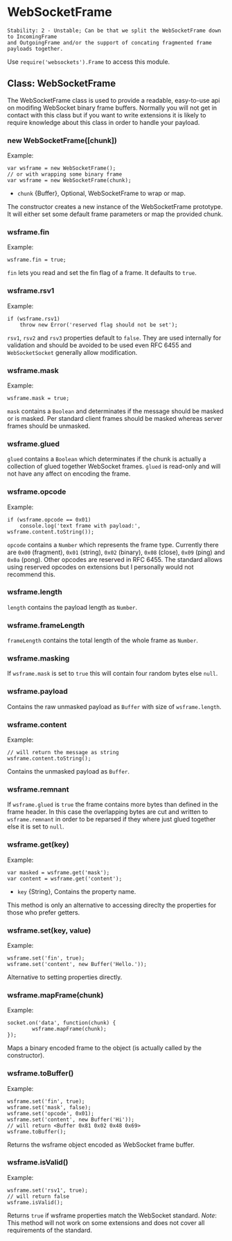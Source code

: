 # WebSocketFrame

    Stability: 2 - Unstable; Can be that we split the WebSocketFrame down to IncomingFrame 
    and OutgoingFrame and/or the support of concating fragmented frame payloads together.

Use `require('websockets').Frame` to access this module.

## Class: WebSocketFrame

The WebSocketFrame class is used to provide a readable, easy-to-use api
on modifing WebSocket binary frame buffers. Normally you will not get in
contact with this class but if you want to write extensions it is likely
to require knowledge about this class in order to handle your payload.

### new WebSocketFrame([chunk])

Example:

    var wsframe = new WebSocketFrame();
    // or with wrapping some binary frame
    var wsframe = new WebSocketFrame(chunk);

* `chunk` {Buffer}, Optional, WebSocketFrame to wrap or map.

The constructor creates a new instance of the WebSocketFrame prototype.
It will either set some default frame parameters or map the provided chunk.

### wsframe.fin

Example:

    wsframe.fin = true;

`fin` lets you read and set the fin flag of a frame. It defaults to `true`.

### wsframe.rsv1

Example:

    if (wsframe.rsv1)
        throw new Error('reserved flag should not be set');

`rsv1`, `rsv2` and `rsv3` properties default to `false`. They are used
internally for validation and should be avoided to be used even RFC 6455
and `WebSocketSocket` generally allow modification.

### wsframe.mask

Example:

    wsframe.mask = true;

`mask` contains a `Boolean` and determinates if the message should be masked
or is masked. Per standard client frames should be masked whereas server frames
should be unmasked.

### wsframe.glued

`glued` contains a `Boolean` which determinates if the chunk is actually a collection
of glued together WebSocket frames. `glued` is read-only and will not have any affect
on encoding the frame.

### wsframe.opcode

Example:

    if (wsframe.opcode == 0x01)
        console.log('text frame with payload:', wsframe.content.toString());

`opcode` contains a `Number` which represents the frame type.
Currently there are `0x00` (fragment), `0x01` (string), `0x02` (binary), `0x08` (close),
`0x09` (ping) and `0x0a` (pong). Other opcodes are reserved in RFC 6455. The standard
allows using reserved opcodes on extensions but I personally would not recommend this.

### wsframe.length

`length` contains the payload length as `Number`.

### wsframe.frameLength

`frameLength` contains the total length of the whole frame as `Number`.

### wsframe.masking

If `wsframe.mask` is set to `true` this will contain four random bytes else `null`.

### wsframe.payload

Contains the raw unmasked payload as `Buffer` with size of `wsframe.length`.

### wsframe.content

Example:

    // will return the message as string
    wsframe.content.toString();

Contains the unmasked payload as `Buffer`.

### wsframe.remnant

If `wsframe.glued` is `true` the frame contains more bytes than defined in the
frame header. In this case the overlapping bytes are cut and written to `wsframe.remnant`
in order to be reparsed if they where just glued together else it is set to `null`.

### wsframe.get(key)

Example:

    var masked = wsframe.get('mask');
    var content = wsframe.get('content');

* `key` {String}, Contains the property name.

This method is only an alternative to accessing direclty the properties for those who prefer getters.

### wsframe.set(key, value)

Example:

    wsframe.set('fin', true);
    wsframe.set('content', new Buffer('Hello.'));

Alternative to setting properties directly.

### wsframe.mapFrame(chunk)

Example:

    socket.on('data', function(chunk) {
            wsframe.mapFrame(chunk);
    });

Maps a binary encoded frame to the object (is actually called by the constructor).

### wsframe.toBuffer()

Example:

    wsframe.set('fin', true);
    wsframe.set('mask', false);
    wsframe.set('opcode', 0x01);
    wsframe.set('content', new Buffer('Hi'));
    // will return <Buffer 0x81 0x02 0x48 0x69>
    wsframe.toBuffer();

Returns the wsframe object encoded as WebSocket frame buffer.

### wsframe.isValid()

Example:

    wsframe.set('rsv1', true);
    // will return false
    wsframe.isValid();

Returns `true` if wsframe properties match the WebSocket standard.
*Note*: This method will not work on some extensions and does not cover
all requirements of the standard.
